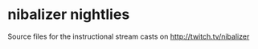 nibalizer nightlies
===================

Source files for the instructional stream casts on http://twitch.tv/nibalizer


